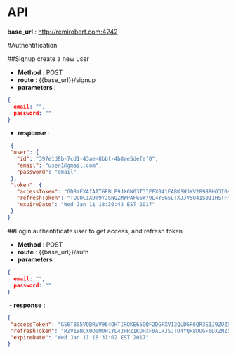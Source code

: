# API

**base_url** : http://remirobert.com:4242

#Authentification

##Signup
create a new user

  - **Method**     : POST
  - **route**      : {{base_url}}/signup
  - **parameters** :
```json
{
  email: "",
  password: ""
}
```
  - **response**   :
 ```json
  {
  "user": {
    "id": "397e1d8b-7cd1-43ae-8bbf-4b8ae5defef0",
    "email": "user1@gmail.com",
    "password": "email"
  },
  "token": {
    "accessToken": "GDRYFXAIATTGEBLP9JX6W03T3IPFX041EA8K8H3KV2898RHO3I0K7Q994C6G64Z0IMPOB2IOE2CZBO1Y6GHD6DD6I0IIHD4GMDOA1XU49LSG99YV48Y5XL7Z92ERB5PSHM7F91OX8BG1YWW0C083SQI929GFVUXMP7HXATNG8AIS5TUPGWRM3J20CGKGM95GFTUY5SORCPYFFKDAKEW4NG43APIQBHZNSSU3ZQX2AMY5JWA2IBJ52AUER858D31X",
    "refreshToken": "TUCOC1X9T9YJSNQZMWPAFG6W79L4YSG5LTXJJV5Q41S011HSTFMBMTVCD80V2Z6S05PIOZ5FCM2OBC4HF0F2929ZMPONT50E399Y2O4WT5AGLEV6EY40JN124A81HBJF2IT167M6W7HJXCP32O7XXXRICRLVHHHNN4L126VLID8NEWCLB5MZYIZ6VYK1W0MQPL61BU7S0PGJ5Z7TZR7L79ENSK8JBV7N0T4ZPM2PXXJE6O2VZZDETBEVXNR109TH",
    "expireDate": "Wed Jan 11 18:30:43 EST 2017"
  }
}
 ```
 
##Login
authentificate user to get access, and refresh token

  - **Method**     : POST
  - **route**      : {{base_url}}/auth
  - **parameters** :
```json
{
  email: "",
  password: ""
}
```
  - **response**  :
 ```json
 {
  "accessToken": "GS6T805VODRVV964OHTIRQKE65GQF2DGFXV13QLDGR6QR3E1J9ZUZSFUTKC2RRFHF92ANGGATI447867NUCYEZYA253HPYSDC4XQZGNHCL6EG1KS7DGG71ANQCM3DAO5FNNE6E1TAQJ15L7SYHA6J17FRF4AQQ50ORU6RGZAL42ZSZ6KRKTSQLERPW0OQ4UC2180HU5RPBZLL8HFWF8KFILTFX454IQMSS22JRNBTNVCJLEH0WZRNOY2JTVWSND3",
  "refreshToken": "RZV1BNCX0O0MUH1YL42HRZIKOHXF0ALRJSJTO4YQR8DUGF6DXZNZCRDHSQDSSF8OF0AEMJSGXKFHJJD7JOWJ3UIGSOUBP4YBW4XDBUZW1EGBCP3VUADP13ITD8PPQ4JZ3KKNH9N7FF1NP60PSD6ME54DHI9B3OLPQCWOYLFHV9UUCOUNCAP9ZFT9E7Y79VDACE93AQM2QF75PRUUOCVB5FX8XEJH1NS57666H0W7D8Q23LQT1MX65UIZ8L4J9G8G",
  "expireDate": "Wed Jan 11 18:31:02 EST 2017"
}
 ```
